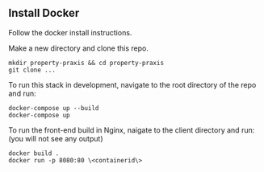 ## Install Docker

Follow the docker install instructions.

Make a new directory and clone this repo.
```
mkdir property-praxis && cd property-praxis
git clone ...
```

To run this stack in development, navigate to the 
root directory of the repo and run:
```
docker-compose up --build
docker-compose up
```

To run the front-end build in Nginx, naigate to the 
client directory and run:
(you will not see any output)
```
docker build .
docker run -p 8080:80 \<containerid\>
```
 